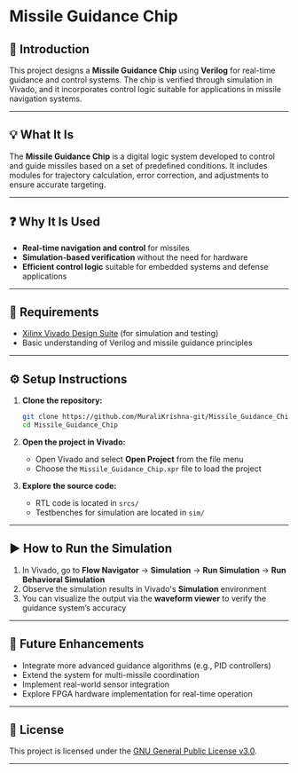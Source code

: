 # Missile Guidance Chip

## 🚀 Introduction

This project designs a **Missile Guidance Chip** using **Verilog** for real-time guidance and control systems. The chip is verified through simulation in Vivado, and it incorporates control logic suitable for applications in missile navigation systems.

---

## 💡 What It Is

The **Missile Guidance Chip** is a digital logic system developed to control and guide missiles based on a set of predefined conditions. It includes modules for trajectory calculation, error correction, and adjustments to ensure accurate targeting.

---

## ❓ Why It Is Used

- **Real-time navigation and control** for missiles
- **Simulation-based verification** without the need for hardware
- **Efficient control logic** suitable for embedded systems and defense applications

---

## 🧰 Requirements

- [Xilinx Vivado Design Suite](https://www.xilinx.com/products/design-tools/vivado.html) (for simulation and testing)
- Basic understanding of Verilog and missile guidance principles

---

## ⚙️ Setup Instructions

1. **Clone the repository:**
   ```bash
   git clone https://github.com/MuraliKrishna-git/Missile_Guidance_Chip.git
   cd Missile_Guidance_Chip
   ```

2. **Open the project in Vivado:**
   - Open Vivado and select **Open Project** from the file menu
   - Choose the `Missile_Guidance_Chip.xpr` file to load the project

3. **Explore the source code:**
   - RTL code is located in `srcs/`
   - Testbenches for simulation are located in `sim/`

---

## ▶️ How to Run the Simulation

1. In Vivado, go to **Flow Navigator** → **Simulation** → **Run Simulation** → **Run Behavioral Simulation**
2. Observe the simulation results in Vivado's **Simulation** environment
3. You can visualize the output via the **waveform viewer** to verify the guidance system’s accuracy

---

## 🔮 Future Enhancements

- Integrate more advanced guidance algorithms (e.g., PID controllers)
- Extend the system for multi-missile coordination
- Implement real-world sensor integration
- Explore FPGA hardware implementation for real-time operation

---

## 📄 License

This project is licensed under the [GNU General Public License v3.0](LICENSE).

---
